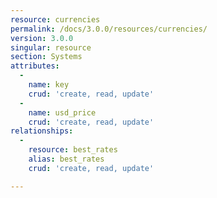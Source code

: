 ```yaml
---
resource: currencies
permalink: /docs/3.0.0/resources/currencies/
version: 3.0.0
singular: resource
section: Systems
attributes:
  -
    name: key
    crud: 'create, read, update'
  -
    name: usd_price
    crud: 'create, read, update'
relationships:
  -
    resource: best_rates
    alias: best_rates
    crud: 'create, read, update'

---
```

